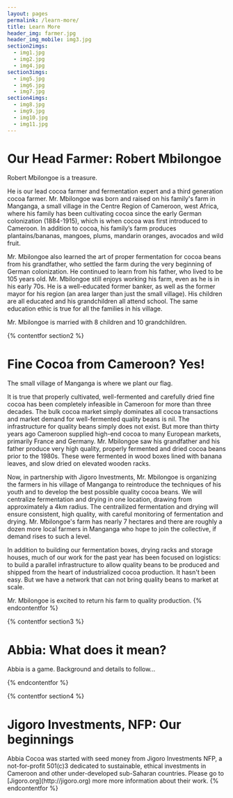 ```yaml
---
layout: pages
permalink: /learn-more/
title: Learn More
header_img: farmer.jpg
header_img_mobile: img3.jpg
section2imgs:
  - img1.jpg
  - img2.jpg
  - img4.jpg
section3imgs:
  - img5.jpg
  - img6.jpg
  - img7.jpg
section4imgs:
  - img8.jpg
  - img9.jpg
  - img10.jpg
  - img11.jpg
---
```


<h1 class="is-uppercase is-size-1"><span>Our Head Farmer:</span> Robert Mbilongoe</h1>
Robert Mbilongoe is a treasure.

He is our lead cocoa farmer and fermentation expert and a third generation cocoa farmer. Mr. Mbilongoe was born and raised on his family's farm in Manganga, a small village in the Centre Region of Cameroon, west Africa, where his family has been cultivating cocoa since the early German colonization (1884-1915), which is when cocoa was first introduced to Cameroon. In addition to cocoa, his family’s farm produces plantains/bananas, mangoes, plums, mandarin oranges, avocados and wild fruit.

Mr. Mbilongoe also learned the art of proper fermentation for cocoa beans from his grandfather, who settled the farm during the very beginning of German colonization. He continued to learn from his father, who lived to be 105 years old. Mr. Mbilongoe still enjoys working his farm, even as he is in his early 70s. He is a well-educated former banker, as well as the former mayor for his region (an area larger than just the small village). His children are all educated and his grandchildren all attend school. The same education ethic is true for all the families in his village.

Mr. Mbilongoe is married with 8 children and 10 grandchildren.

{% contentfor section2 %}


<h1 class="is-uppercase is-size-1"><span>Fine Cocoa from Cameroon?</span> Yes!</h1>
The small village of Manganga is where we plant our flag.

It is true that properly cultivated, well-fermented and carefully dried fine cocoa has been completely infeasible in Cameroon for more than three decades. The bulk cocoa market simply dominates all cocoa transactions and market demand for well-fermented quality beans is nil. The infrastructure for quality beans simply does not exist. But more than thirty years ago Cameroon supplied high-end cocoa to many European markets, primarily France and Germany. Mr. Mbilongoe saw his grandfather and his father produce very high quality, properly fermented and dried cocoa beans prior to the 1980s. These were fermented in wood boxes lined with banana leaves, and slow dried on elevated wooden racks.

Now, in partnership with Jigoro Investments, Mr. Mbilongoe is organizing the farmers in his village of Manganga to reintroduce the techniques of his youth and to develop the best possible quality cocoa beans. We will centralize fermentation and drying in one location, drawing from approximately a 4km radius. The centrailized fermentation and drying will ensure consistent, high quality, with careful monitoring of fermentation and drying. Mr. Mbilongoe's farm has nearly 7 hectares and there are roughly a dozen more local farmers in Manganga who hope to join the collective, if demand rises to such a level.

In addition to building our fermentation boxes, drying racks and storage houses, much of our work for the past year has been focused on logistics: to build a parallel infrastructure to allow quality beans to be produced and shipped from the heart of industrialized cocoa production. It hasn't been easy. But we have a network that can not bring quality beans to market at scale.

Mr. Mbilongoe is excited to return his farm to quality production.
{% endcontentfor %}

{% contentfor section3 %}
<h1 class="is-uppercase is-size-1"><span>Abbia:</span> What does it mean?</h1>
Abbia is a game. Background and details to follow...

{% endcontentfor %}

{% contentfor section4 %}
<h1 class="is-uppercase is-size-1"><span>Jigoro Investments, NFP:</span> Our beginnings</h1>
Abbia Cocoa was started with seed money from Jigoro Investments NFP, a not-for-profit 501(c)3 dedicated to sustainable, ethical investments in Cameroon and other under-developed sub-Saharan countries. Please go to [Jigoro.org](http://jigoro.org) more more information about their work.
{% endcontentfor %}
